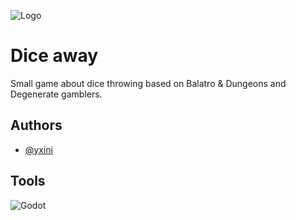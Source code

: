 
![Logo](https://dev-to-uploads.s3.amazonaws.com/uploads/articles/th5xamgrr6se0x5ro4g6.png)


# Dice away

Small game about dice throwing based on Balatro & Dungeons and Degenerate gamblers.


## Authors

- [@yxini](https://www.github.com/UrtziCM)


## Tools

![Godot](https://godotengine.org/assets/press/logo_large_color_light.png)
